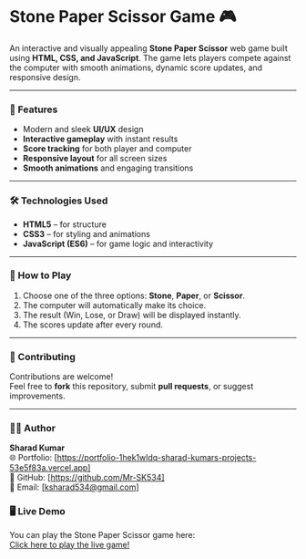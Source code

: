 # Stone Paper Scissor Game 🎮  

An interactive and visually appealing **Stone Paper Scissor** web game built using **HTML, CSS, and JavaScript**. The game lets players compete against the computer with smooth animations, dynamic score updates, and responsive design.

---

### 🧩 Features
- Modern and sleek **UI/UX** design  
- **Interactive gameplay** with instant results  
- **Score tracking** for both player and computer  
- **Responsive layout** for all screen sizes  
- **Smooth animations** and engaging transitions  

---

### 🛠️ Technologies Used
- **HTML5** – for structure  
- **CSS3** – for styling and animations  
- **JavaScript (ES6)** – for game logic and interactivity  

---

### 🚀 How to Play
1. Choose one of the three options: **Stone**, **Paper**, or **Scissor**.  
2. The computer will automatically make its choice.  
3. The result (Win, Lose, or Draw) will be displayed instantly.  
4. The scores update after every round.  


---

### 🤝 Contributing
Contributions are welcome!  
Feel free to **fork** this repository, submit **pull requests**, or suggest improvements.

---

### 🧑‍💻 Author
**Sharad Kumar**  
🌐 Portfolio: [https://portfolio-1hek1wldq-sharad-kumars-projects-53e5f83a.vercel.app]  
💼 GitHub: [https://github.com/Mr-SK534]  
📧 Email: [ksharad534@gmail.com]

### 🖥️ Live Demo

You can play the Stone Paper Scissor game here:  
[Click here to play the live game!](https://stone-paper-scissors-aptqo89ih-sharad-kumars-projects-53e5f83a.vercel.app)

